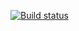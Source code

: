 [![Build status](https://ci.appveyor.com/api/projects/status/c2uyp5hopggfuh7c?svg=true)](https://ci.appveyor.com/project/Ivan-Danilov996/yarn)